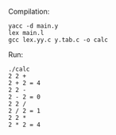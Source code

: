 Compilation:
```
yacc -d main.y
lex main.l
gcc lex.yy.c y.tab.c -o calc
```

Run:
```
./calc
2 2 +
2 + 2 = 4
2 2 -
2 - 2 = 0
2 2 /
2 / 2 = 1
2 2 *
2 * 2 = 4
```
